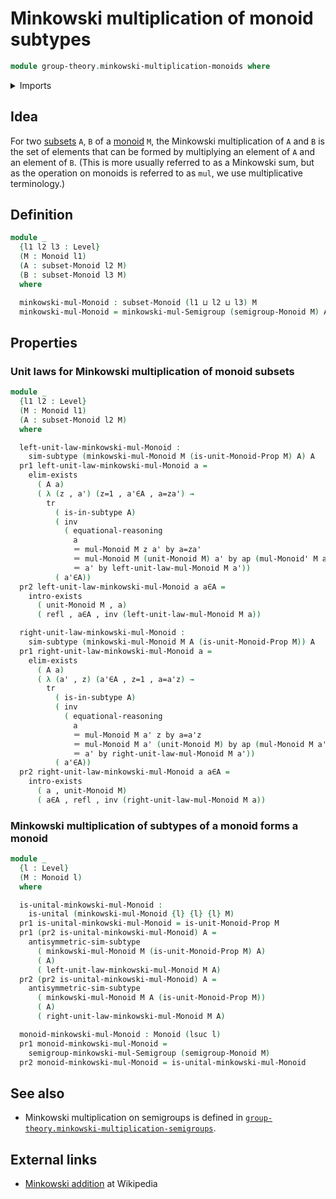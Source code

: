 # Minkowski multiplication of monoid subtypes

```agda
module group-theory.minkowski-multiplication-monoids where
```

<details><summary>Imports</summary>

```agda
open import foundation.action-on-identifications-functions
open import foundation.dependent-pair-types
open import foundation.existential-quantification
open import foundation.identity-types
open import foundation.powersets
open import foundation.subtypes
open import foundation.transport-along-identifications
open import foundation.unital-binary-operations
open import foundation.universe-levels

open import group-theory.minkowski-multiplication-semigroups
open import group-theory.monoids
open import group-theory.semigroups
open import group-theory.subsets-monoids
```

</details>

## Idea

For two [subsets](group-theory.subsets-monoids.md) `A`, `B` of a
[monoid](group-theory.monoids.md) `M`, the Minkowski multiplication of `A` and
`B` is the set of elements that can be formed by multiplying an element of `A`
and an element of `B`. (This is more usually referred to as a Minkowski sum, but
as the operation on monoids is referred to as `mul`, we use multiplicative
terminology.)

## Definition

```agda
module _
  {l1 l2 l3 : Level}
  (M : Monoid l1)
  (A : subset-Monoid l2 M)
  (B : subset-Monoid l3 M)
  where

  minkowski-mul-Monoid : subset-Monoid (l1 ⊔ l2 ⊔ l3) M
  minkowski-mul-Monoid = minkowski-mul-Semigroup (semigroup-Monoid M) A B
```

## Properties

### Unit laws for Minkowski multiplication of monoid subsets

```agda
module _
  {l1 l2 : Level}
  (M : Monoid l1)
  (A : subset-Monoid l2 M)
  where

  left-unit-law-minkowski-mul-Monoid :
    sim-subtype (minkowski-mul-Monoid M (is-unit-Monoid-Prop M) A) A
  pr1 left-unit-law-minkowski-mul-Monoid a =
    elim-exists
      ( A a)
      ( λ (z , a') (z=1 , a'∈A , a=za') →
        tr
          ( is-in-subtype A)
          ( inv
            ( equational-reasoning
              a
              ＝ mul-Monoid M z a' by a=za'
              ＝ mul-Monoid M (unit-Monoid M) a' by ap (mul-Monoid' M a') z=1
              ＝ a' by left-unit-law-mul-Monoid M a'))
          ( a'∈A))
  pr2 left-unit-law-minkowski-mul-Monoid a a∈A =
    intro-exists
      ( unit-Monoid M , a)
      ( refl , a∈A , inv (left-unit-law-mul-Monoid M a))

  right-unit-law-minkowski-mul-Monoid :
    sim-subtype (minkowski-mul-Monoid M A (is-unit-Monoid-Prop M)) A
  pr1 right-unit-law-minkowski-mul-Monoid a =
    elim-exists
      ( A a)
      ( λ (a' , z) (a'∈A , z=1 , a=a'z) →
        tr
          ( is-in-subtype A)
          ( inv
            ( equational-reasoning
              a
              ＝ mul-Monoid M a' z by a=a'z
              ＝ mul-Monoid M a' (unit-Monoid M) by ap (mul-Monoid M a') z=1
              ＝ a' by right-unit-law-mul-Monoid M a'))
          ( a'∈A))
  pr2 right-unit-law-minkowski-mul-Monoid a a∈A =
    intro-exists
      ( a , unit-Monoid M)
      ( a∈A , refl , inv (right-unit-law-mul-Monoid M a))
```

### Minkowski multiplication of subtypes of a monoid forms a monoid

```agda
module _
  {l : Level}
  (M : Monoid l)
  where

  is-unital-minkowski-mul-Monoid :
    is-unital (minkowski-mul-Monoid {l} {l} {l} M)
  pr1 is-unital-minkowski-mul-Monoid = is-unit-Monoid-Prop M
  pr1 (pr2 is-unital-minkowski-mul-Monoid) A =
    antisymmetric-sim-subtype
      ( minkowski-mul-Monoid M (is-unit-Monoid-Prop M) A)
      ( A)
      ( left-unit-law-minkowski-mul-Monoid M A)
  pr2 (pr2 is-unital-minkowski-mul-Monoid) A =
    antisymmetric-sim-subtype
      ( minkowski-mul-Monoid M A (is-unit-Monoid-Prop M))
      ( A)
      ( right-unit-law-minkowski-mul-Monoid M A)

  monoid-minkowski-mul-Monoid : Monoid (lsuc l)
  pr1 monoid-minkowski-mul-Monoid =
    semigroup-minkowski-mul-Semigroup (semigroup-Monoid M)
  pr2 monoid-minkowski-mul-Monoid = is-unital-minkowski-mul-Monoid
```

## See also

- Minkowski multiplication on semigroups is defined in
  [`group-theory.minkowski-multiplication-semigroups`](group-theory.minkowski-multiplication-semigroups.md).

## External links

- [Minkowski addition](https://en.wikipedia.org/wiki/Minkowski_addition) at
  Wikipedia
